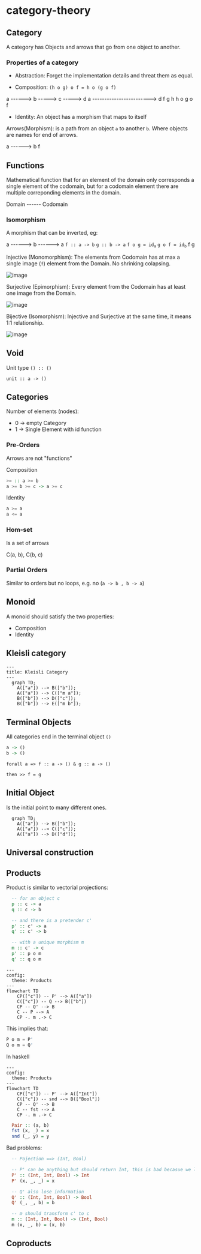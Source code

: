 # category-theory
## Category

A category has Objects and arrows that go from one object to another.

### Properties of a category

- Abstraction: Forget the implementation details and threat them as equal.

- Composition: `(h o g) o f = h o (g o f)`

a ------> b -----> c -----> d        a ------------------------> d
    f         g        h                       h o g o f

- Identity: An object has a morphism that maps to itself

Arrows(Morphism): is a path from an object `a` to another `b`. Where objects are names for end of arrows.

a ------> b
    f

## Functions

Mathematical function that for an element of the domain only corresponds a single element of the codomain, but for a codomain element there are multiple correponding elements in the domain.

Domain ------ Codomain

### Isomorphism

A morphism that can be inverted, eg:

a ------> b ------> a   `f :: a -> b`    `g :: b -> a`    `f o g = `<code>id<sub>a</sub></code> `g o f = `<code>id<sub>b</sub></code>
    f          g

Injective (Monomorphism): The elements from Codomain has at max a single image (`f`) element from the Domain. No shrinking colapsing.

![image](https://github.com/user-attachments/assets/08990457-a035-461e-b0c8-23b96d77ae7b)

Surjective (Epimorphism): Every element from the Codomain has at least one image from the Domain.

![image](https://github.com/user-attachments/assets/5f1a6a76-ac7c-4d76-a1b0-341134d18361)


Bijective (Isomorphism): Injective and Surjective at the same time, it means 1:1 relationship.

![image](https://github.com/user-attachments/assets/efcc001f-8c61-441b-b99d-049621308c89)

## Void

Unit type `() :: ()`

`unit :: a -> ()`

## Categories

Number of elements (nodes):

- 0 -> empty Category
- 1 -> Single Element with id function

### Pre-Orders

Arrows are not "functions"

Composition

```Haskell
>= :: a >= b
a >= b >= c -> a >= c
```

Identity

```Haskell
a >= a
a <= a
```

### Hom-set

Is a set of arrows

C(a, b), C(b, c)

### Partial Orders

Similar to orders but no loops, e.g. no (`a -> b , b -> a`)

## Monoid

A monoid should satisfy the two properties:

- Composition
- Identity

## Kleisli category

```mermaid
---
title: Kleisli Category
---
  graph TD;
    A(["a"]) --> B(["b"]);
    A(["a"]) --> C(["m a"]);
    B(["b"]) --> D(["c"]);
    B(["b"]) --> E(["m b"]);
```

## Terminal Objects

All categories end in the terminal object `()`

```Haskell
a -> ()
b -> ()
```

```
forall a => f :: a -> () & g :: a -> ()

then >> f = g
```

## Initial Object

Is the initial point to many different ones.

```mermaid
  graph TD;
    A(["a"]) --> B(["b"]);
    A(["a"]) --> C(["c"]);
    A(["a"]) --> D(["d"]);
```

## Universal construction

## Products

Product is similar to vectorial projections:

```haskell
  -- for an object c
  p :: c -> a
  q :: c -> b

  -- and there is a pretender c'
  p' :: c' -> a
  q' :: c' -> b

  -- with a unique morphism m
  m :: c' -> c
  p' :: p o m
  q' :: q o m
```

```mermaid
---
config:
  theme: Products
---
flowchart TD
    CP(["c"]) -- P' --> A(["a"])
    C(["c"]) -- Q --> B(["b"])
    CP -- Q' --> B
    C -- P --> A
    CP -. m .-> C
```

This implies that:

```javascript
P o m = P'
Q o m = Q'
```

In haskell

```mermaid
---
config:
  theme: Products
---
flowchart TD
    CP(["c"]) -- P' --> A(["Int"])
    C(["c"]) -- snd --> B(["Bool"])
    CP -- Q' --> B
    C -- fst --> A
    CP -. m .-> C
```

```Haskell
  Pair :: (a, b)
  fst (x, _) = x
  snd (_, y) = y
```

Bad problems:

```Haskell
  -- Pojection ==> (Int, Bool)

  -- P' can be anything but should return Int, this is bad becasue we lose information
  P' :: (Int, Int, Bool) -> Int
  P' (x, _, _) = x

  -- Q' also lose information
  Q' :: (Int, Int, Bool) -> Bool
  Q' (_, _, b) = b

  -- m should transform c' to c
  m :: (Int, Int, Bool) -> (Int, Bool)
  m (x, _, b) = (x, b)
```

## Coproducts
